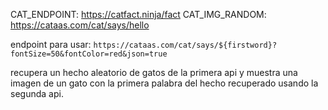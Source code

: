 CAT_ENDPOINT: https://catfact.ninja/fact
CAT_IMG_RANDOM: https://cataas.com/cat/says/hello

endpoint para usar: `https://cataas.com/cat/says/${firstword}?fontSize=50&fontColor=red&json=true`

recupera un hecho aleatorio de gatos de la primera api y muestra una imagen de un gato con la primera palabra del hecho recuperado usando la segunda api.